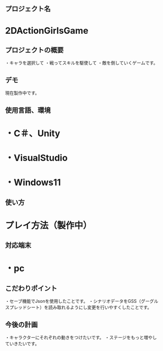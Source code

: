 ## プロジェクト名
# 2DActionGirlsGame

## プロジェクトの概要
・キャラを選択して
・戦ってスキルを駆使して
・敵を倒していくゲームです。

## デモ
現在製作中です。

## 使用言語、環境
# ・C＃、Unity
# ・VisualStudio
# ・Windows11

## 使い方
# プレイ方法（製作中）

## 対応端末
# ・pc

## こだわりポイント
・セーブ機能でJsonを使用したことです。
・シナリオデータをGSS（グーグルスプレッドシート）を読み取れるようにし変更を行いやすくしたことです。

## 今後の計画
・キャラクターにそれぞれの動きをつけたいです。
・ステージをもっと増やしていきたいです。

